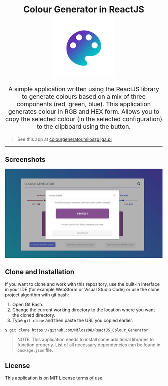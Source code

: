 <h1 align="center">
  Colour Generator in ReactJS
  <br>
  <img src="https://raw.githubusercontent.com/Milosz08/ReactJS_Colour_Generator/master/img/main-logo.png" width="200">
  <br>
</h1>
<p align="center" style="font-size: 1.2rem;">
A simple application written using the ReactJS library to generate colours based on a mix of three components (red, green, blue). This application generates colour in RGB and HEX form. Allows you to copy the selected colour (in the selected configuration) to the clipboard using the button.
</p>

> See this app at [colourgenerator.miloszgilga.pl](https://colourgenerator.miloszgilga.pl/) <br>

<hr>

## Screenshots

<img src="https://raw.githubusercontent.com/Milosz08/ReactJS_Colour_Generator/master/img/screenshot.png" width="1280">

## Clone and Installation
If you want to clone and work with this repository, use the built-in interface in your IDE (for example WebStorm or Visual Studio Code) or use the clone project algorithm with git bash:<br>
1. Open Git Bash.
2. Change the current working directory to the location where you want the cloned directory.
3. Type `git clone` and then paste the URL you copied earlier.
  
```
$ git clone https://github.com/Milosz08/ReactJS_Colour_Generator
```

> NOTE: This application needs to install some additional libraries to function properly. List of all necessary dependencies can be found in `package.json` file.

## License
This application is on MIT License [terms of use](https://en.wikipedia.org/wiki/MIT_License).
